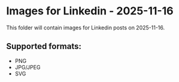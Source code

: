# Images for Linkedin - 2025-11-16

This folder will contain images for Linkedin posts on 2025-11-16.

## Supported formats:
- PNG
- JPG/JPEG
- SVG
